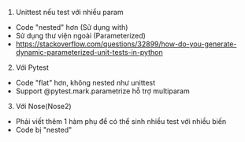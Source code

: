 1. Unittest nếu test với nhiều param
- Code "nested" hơn (Sử dụng with)
- Sử dụng thư viện ngoài (Parameterized)
- https://stackoverflow.com/questions/32899/how-do-you-generate-dynamic-parameterized-unit-tests-in-python
2. Với Pytest
- Code "flat" hơn, không nested như unittest
- Support @pytest.mark.parametrize hỗ trợ multiparam
3. Với Nose(Nose2)
- Phải viết thêm 1 hàm phụ để có thể sinh nhiều test với nhiều biến
- Code bị "nested"